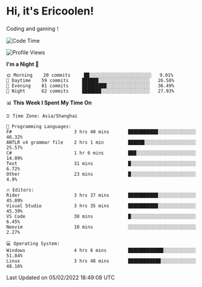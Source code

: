 # Hi, it's Ericoolen!
Coding and gaming！

<!--START_SECTION:waka-->
![Code Time](http://img.shields.io/badge/Code%20Time-170%20hrs%2017%20mins-blue)

![Profile Views](http://img.shields.io/badge/Profile%20Views-0-blue)

**I'm a Night 🦉** 

```text
🌞 Morning    20 commits     ██░░░░░░░░░░░░░░░░░░░░░░░   9.01% 
🌆 Daytime    59 commits     ██████░░░░░░░░░░░░░░░░░░░   26.58% 
🌃 Evening    81 commits     █████████░░░░░░░░░░░░░░░░   36.49% 
🌙 Night      62 commits     ███████░░░░░░░░░░░░░░░░░░   27.93%

```


📊 **This Week I Spent My Time On** 

```text
⌚︎ Time Zone: Asia/Shanghai

💬 Programming Languages: 
F#                       3 hrs 40 mins       ███████████░░░░░░░░░░░░░░   46.32% 
ANTLR v4 grammar file    2 hrs 1 min         ██████░░░░░░░░░░░░░░░░░░░   25.57% 
C#                       1 hr 6 mins         ███░░░░░░░░░░░░░░░░░░░░░░   14.09% 
Text                     31 mins             █░░░░░░░░░░░░░░░░░░░░░░░░   6.72% 
Other                    23 mins             █░░░░░░░░░░░░░░░░░░░░░░░░   4.9%

🔥 Editors: 
Rider                    3 hrs 37 mins       ███████████░░░░░░░░░░░░░░   45.89% 
Visual Studio            3 hrs 35 mins       ███████████░░░░░░░░░░░░░░   45.39% 
VS Code                  30 mins             █░░░░░░░░░░░░░░░░░░░░░░░░   6.45% 
Neovim                   10 mins             ░░░░░░░░░░░░░░░░░░░░░░░░░   2.27%

💻 Operating System: 
Windows                  4 hrs 6 mins        █████████████░░░░░░░░░░░░   51.84% 
Linux                    3 hrs 48 mins       ████████████░░░░░░░░░░░░░   48.16%

```


 Last Updated on 05/02/2022 18:49:08 UTC
<!--END_SECTION:waka-->

